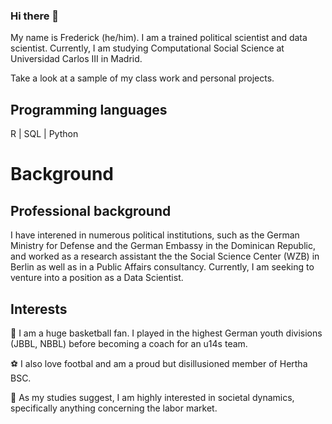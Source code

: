 ### Hi there 👋

My name is Frederick (he/him). I am a trained political scientist and data scientist. Currently, I am studying Computational Social Science at Universidad Carlos III in Madrid.

Take a look at a sample of my class work and personal projects.

## Programming languages
R |
SQL |
Python

# Background
## Professional background
I have interened in numerous political institutions, such as the German Ministry for Defense and the German Embassy in the Dominican Republic, and worked as a research assistant the the Social Science Center (WZB) in Berlin as well as in a Public Affairs consultancy. Currently, I am seeking to venture into a position as a Data Scientist.

## Interests
🏀 I am a huge basketball fan. I played in the highest German youth divisions (JBBL, NBBL) before becoming a coach for an u14s team.

⚽ I also love footbal and am a proud but disillusioned member of Hertha BSC.

📕 As my studies suggest, I am highly interested in societal dynamics, specifically anything concerning the labor market. 

<!--
**frederickps/frederickps** is a ✨ _special_ ✨ repository because its `README.md` (this file) appears on your GitHub profile.

Here are some ideas to get you started:

- 🔭 I’m currently working on ...
- 🌱 I’m currently learning ...
- 👯 I’m looking to collaborate on ...
- 🤔 I’m looking for help with ...
- 💬 Ask me about ...
- 📫 How to reach me: ...
- 😄 Pronouns: ...
- ⚡ Fun fact: ...
-->
